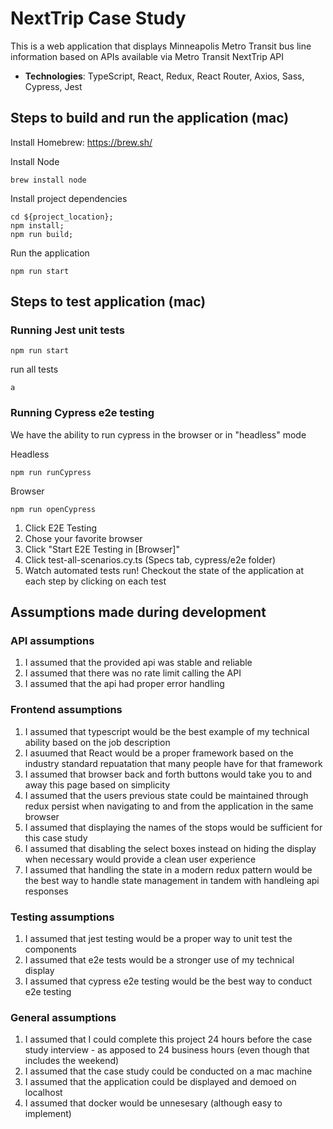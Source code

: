 # NextTrip Case Study

This is a web application that displays Minneapolis Metro Transit bus line information
based on APIs available via Metro Transit NextTrip API

- **Technologies**: TypeScript, React, Redux, React Router, Axios, Sass, Cypress, Jest

## Steps to build and run the application (mac)

Install Homebrew: https://brew.sh/

Install Node

```
brew install node
```

Install project dependencies

```
cd ${project_location};
npm install;
npm run build;
```

Run the application

```
npm run start
```

## Steps to test application (mac)

### Running Jest unit tests

```
npm run start
```

run all tests

```
a
```

### Running Cypress e2e testing

We have the ability to run cypress in the browser or in "headless" mode

Headless

```
npm run runCypress
```

Browser

```
npm run openCypress
```

1. Click E2E Testing
2. Chose your favorite browser
3. Click "Start E2E Testing in [Browser]"
4. Click test-all-scenarios.cy.ts (Specs tab, cypress/e2e folder)
5. Watch automated tests run! Checkout the state of the application at each step by clicking on each test

## Assumptions made during development

### API assumptions

1. I assumed that the provided api was stable and reliable
2. I assumed that there was no rate limit calling the API
3. I assumed that the api had proper error handling

### Frontend assumptions

1. I assumed that typescript would be the best example of my technical ability based on the job description
2. I asuumed that React would be a proper framework based on the industry standard repuatation that many people have for that framework
3. I assumed that browser back and forth buttons would take you to and away this page based on simplicity
4. I assumed that the users previous state could be maintained through redux persist when navigating to and from the application in the same browser
5. I assumed that displaying the names of the stops would be sufficient for this case study
6. I assumed that disabling the select boxes instead on hiding the display when necessary would provide a clean user experience
7. I assumed that handling the state in a modern redux pattern would be the best way to handle state management in tandem with handleing api responses

### Testing assumptions

1. I assumed that jest testing would be a proper way to unit test the components
2. I assumed that e2e tests would be a stronger use of my technical display
3. I assumed that cypress e2e testing would be the best way to conduct e2e testing

### General assumptions

1. I assumed that I could complete this project 24 hours before the case study interview - as apposed to 24 business hours (even though that includes the weekend)
2. I assumed that the case study could be conducted on a mac machine
3. I assumed that the application could be displayed and demoed on localhost
4. I assumed that docker would be unnesesary (although easy to implement)